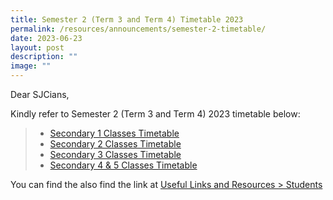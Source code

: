 ```yaml
---
title: Semester 2 (Term 3 and Term 4) Timetable 2023
permalink: /resources/announcements/semester-2-timetable/
date: 2023-06-23
layout: post
description: ""
image: ""
---
```

Dear SJCians,

Kindly refer to Semester 2 (Term 3 and Term 4) 2023 timetable below:

>* [Secondary 1 Classes Timetable](/files/Useful%20Links/Students/Timetables/sec%201%20sem%202%20tt%202023.pdf)
>* [Secondary 2 Classes Timetable](/files/Useful%20Links/Students/Timetables/sec%202%20sem%202%20tt%202023.pdf)
>* [Secondary 3 Classes Timetable](/files/Useful%20Links/Students/Timetables/sec%203%20sem%202%20tt%202023.pdf)
>* [Secondary 4 & 5 Classes Timetable](/files/Useful%20Links/Students/Timetables/sec%204&5%20sem%202%20tt%202023.pdf)

You can find the also find the link at  [Useful Links and Resources > Students](https://www.chijstjosephsconvent.moe.edu.sg/useful-links/students/)